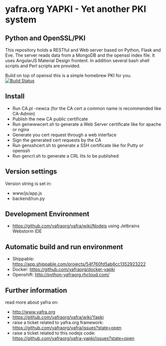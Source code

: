 # yafra.org YAPKI - Yet another PKI system

## Python and OpenSSL/PKI
This repository holds a RESTful and Web server based on Python, Flask and Eve.
The server reads data from a MongoDB and the openssl index file.
It uses AngularJS Material Design frontent. In addition several bash shell scripts and Perl scripts are provided.

Build on top of openssl this is a simple homebrew PKI for you. 
[![Build Status](https://api.shippable.com/projects/54f760fd5ab6cc1352923222/badge?branchName=master)](https://app.shippable.com/projects/54f760fd5ab6cc1352923222/builds/latest)

## Install

* Run CA.pl -newca (for the CA cert a common name is recommended like CA-Admin)
* Publish the new CA public certificate
* Run genwwwcert.sh to generate a Web Server certificate like for apache or nginx
* Generate you cert request through a web interface
* Sign the generated cert requests by the CA
* Run gensshcert.sh to generate a SSH certificate like for Putty or openssh
* Run gencrl.sh to generate a CRL lits to be published


## Version settings
Version string is set in:
* www/js/app.js
* backend/run.py

## Development Environment
 * https://github.com/yafraorg/yafra/wiki/Nodejs using Jetbrains Webstorm IDE

## Automatic build and run environment
 * Shippable: https://app.shippable.com/projects/54f760fd5ab6cc1352923222
 * Docker: https://github.com/yafraorg/docker-yapki
 * Openshift: http://python-yafraorg.rhcloud.com/

## Further information
read more about yafra on:
 * http://www.yafra.org
 * https://github.com/yafraorg/yafra/wiki/Yapki
 * raise a ticket related to yafra.org framework: https://github.com/yafraorg/yafra/issues?state=open
 * raise a ticket related to this nodejs code: https://github.com/yafraorg/yafra-yapki/issues?state=open
